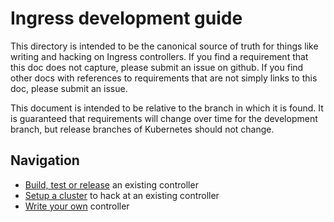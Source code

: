 # Ingress development guide

This directory is intended to be the canonical source of truth for things like writing and hacking on Ingress controllers. If you find a requirement that this doc does not capture, please submit an issue on github. If you find other docs with references to requirements that are not simply links to this doc, please submit an issue.

This document is intended to be relative to the branch in which it is found. It is guaranteed that requirements will change over time for the development branch, but release branches of Kubernetes should not change.

## Navigation

* [Build, test or release](build.md) an existing controller
* [Setup a cluster](setup.md) to hack at an existing controller
* [Write your own](devel.md) controller

